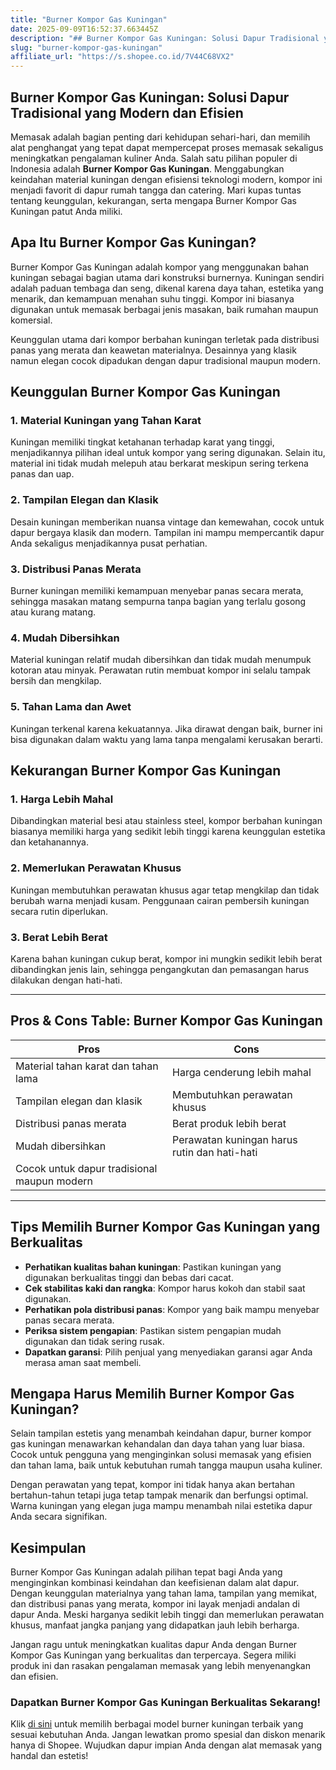 ```yaml
---
title: "Burner Kompor Gas Kuningan"
date: 2025-09-09T16:52:37.663445Z
description: "## Burner Kompor Gas Kuningan: Solusi Dapur Tradisional yang Modern dan Efisien..."
slug: "burner-kompor-gas-kuningan"
affiliate_url: "https://s.shopee.co.id/7V44C68VX2"
---
```

## Burner Kompor Gas Kuningan: Solusi Dapur Tradisional yang Modern dan Efisien

Memasak adalah bagian penting dari kehidupan sehari-hari, dan memilih alat penghangat yang tepat dapat mempercepat proses memasak sekaligus meningkatkan pengalaman kuliner Anda. Salah satu pilihan populer di Indonesia adalah **Burner Kompor Gas Kuningan**. Menggabungkan keindahan material kuningan dengan efisiensi teknologi modern, kompor ini menjadi favorit di dapur rumah tangga dan catering. Mari kupas tuntas tentang keunggulan, kekurangan, serta mengapa Burner Kompor Gas Kuningan patut Anda miliki.

## Apa Itu Burner Kompor Gas Kuningan?

Burner Kompor Gas Kuningan adalah kompor yang menggunakan bahan kuningan sebagai bagian utama dari konstruksi burnernya. Kuningan sendiri adalah paduan tembaga dan seng, dikenal karena daya tahan, estetika yang menarik, dan kemampuan menahan suhu tinggi. Kompor ini biasanya digunakan untuk memasak berbagai jenis masakan, baik rumahan maupun komersial.

Keunggulan utama dari kompor berbahan kuningan terletak pada distribusi panas yang merata dan keawetan materialnya. Desainnya yang klasik namun elegan cocok dipadukan dengan dapur tradisional maupun modern.

## Keunggulan Burner Kompor Gas Kuningan

### 1. Material Kuningan yang Tahan Karat

Kuningan memiliki tingkat ketahanan terhadap karat yang tinggi, menjadikannya pilihan ideal untuk kompor yang sering digunakan. Selain itu, material ini tidak mudah melepuh atau berkarat meskipun sering terkena panas dan uap.

### 2. Tampilan Elegan dan Klasik

Desain kuningan memberikan nuansa vintage dan kemewahan, cocok untuk dapur bergaya klasik dan modern. Tampilan ini mampu mempercantik dapur Anda sekaligus menjadikannya pusat perhatian.

### 3. Distribusi Panas Merata

Burner kuningan memiliki kemampuan menyebar panas secara merata, sehingga masakan matang sempurna tanpa bagian yang terlalu gosong atau kurang matang.

### 4. Mudah Dibersihkan

Material kuningan relatif mudah dibersihkan dan tidak mudah menumpuk kotoran atau minyak. Perawatan rutin membuat kompor ini selalu tampak bersih dan mengkilap.

### 5. Tahan Lama dan Awet

Kuningan terkenal karena kekuatannya. Jika dirawat dengan baik, burner ini bisa digunakan dalam waktu yang lama tanpa mengalami kerusakan berarti.

## Kekurangan Burner Kompor Gas Kuningan

### 1. Harga Lebih Mahal

Dibandingkan material besi atau stainless steel, kompor berbahan kuningan biasanya memiliki harga yang sedikit lebih tinggi karena keunggulan estetika dan ketahanannya.

### 2. Memerlukan Perawatan Khusus

Kuningan membutuhkan perawatan khusus agar tetap mengkilap dan tidak berubah warna menjadi kusam. Penggunaan cairan pembersih kuningan secara rutin diperlukan.

### 3. Berat Lebih Berat

Karena bahan kuningan cukup berat, kompor ini mungkin sedikit lebih berat dibandingkan jenis lain, sehingga pengangkutan dan pemasangan harus dilakukan dengan hati-hati.

---

## Pros & Cons Table: Burner Kompor Gas Kuningan

| **Pros**                                   | **Cons**                                           |
|--------------------------------------------|---------------------------------------------------|
| Material tahan karat dan tahan lama       | Harga cenderung lebih mahal                     |
| Tampilan elegan dan klasik                | Membutuhkan perawatan khusus                  |
| Distribusi panas merata                    | Berat produk lebih berat                      |
| Mudah dibersihkan                         | Perawatan kuningan harus rutin dan hati-hati |
| Cocok untuk dapur tradisional maupun modern |                                         |

---

## Tips Memilih Burner Kompor Gas Kuningan yang Berkualitas

- **Perhatikan kualitas bahan kuningan**: Pastikan kuningan yang digunakan berkualitas tinggi dan bebas dari cacat.
- **Cek stabilitas kaki dan rangka**: Kompor harus kokoh dan stabil saat digunakan.
- **Perhatikan pola distribusi panas**: Kompor yang baik mampu menyebar panas secara merata.
- **Periksa sistem pengapian**: Pastikan sistem pengapian mudah digunakan dan tidak sering rusak.
- **Dapatkan garansi**: Pilih penjual yang menyediakan garansi agar Anda merasa aman saat membeli.

## Mengapa Harus Memilih Burner Kompor Gas Kuningan?

Selain tampilan estetis yang menambah keindahan dapur, burner kompor gas kuningan menawarkan kehandalan dan daya tahan yang luar biasa. Cocok untuk pengguna yang menginginkan solusi memasak yang efisien dan tahan lama, baik untuk kebutuhan rumah tangga maupun usaha kuliner.

Dengan perawatan yang tepat, kompor ini tidak hanya akan bertahan bertahun-tahun tetapi juga tetap tampak menarik dan berfungsi optimal. Warna kuningan yang elegan juga mampu menambah nilai estetika dapur Anda secara signifikan.

## Kesimpulan

Burner Kompor Gas Kuningan adalah pilihan tepat bagi Anda yang menginginkan kombinasi keindahan dan keefisienan dalam alat dapur. Dengan keunggulan materialnya yang tahan lama, tampilan yang memikat, dan distribusi panas yang merata, kompor ini layak menjadi andalan di dapur Anda. Meski harganya sedikit lebih tinggi dan memerlukan perawatan khusus, manfaat jangka panjang yang didapatkan jauh lebih berharga.

Jangan ragu untuk meningkatkan kualitas dapur Anda dengan Burner Kompor Gas Kuningan yang berkualitas dan terpercaya. Segera miliki produk ini dan rasakan pengalaman memasak yang lebih menyenangkan dan efisien.

### **Dapatkan Burner Kompor Gas Kuningan Berkualitas Sekarang!**

Klik [di sini](https://s.shopee.co.id/7V44C68VX2) untuk memilih berbagai model burner kuningan terbaik yang sesuai kebutuhan Anda. Jangan lewatkan promo spesial dan diskon menarik hanya di Shopee. Wujudkan dapur impian Anda dengan alat memasak yang handal dan estetis!